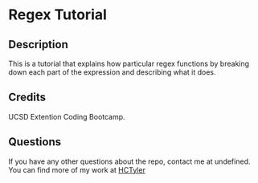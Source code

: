 # Regex Tutorial

## Description

This is a tutorial that explains how particular regex functions by breaking down each part of the expression and describing what it does.

## Credits

UCSD Extention Coding Bootcamp.

## Questions

If you have any other questions about the repo, contact me at undefined. You can find more of my work at [HCTyler](https://github.com/undefined)
